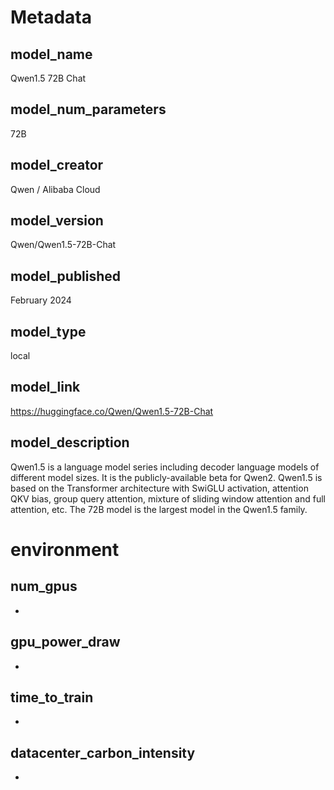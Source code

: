 # Metadata

## model_name
<!--- Name of the model -->
Qwen1.5 72B Chat

## model_num_parameters
<!--- Number of Parameters -->
72B

## model_creator
<!--- Creator of the model -->
Qwen / Alibaba Cloud

## model_version
<!--- Used model version -->
Qwen/Qwen1.5-72B-Chat

## model_published
<!--- When was the model published -->
February 2024

## model_type
<!--- {api, api_with_logit, local} -->
local

## model_link
<!--- Link to the model -->
https://huggingface.co/Qwen/Qwen1.5-72B-Chat

## model_description
<!--- Short description of the model -->
Qwen1.5 is a language model series including decoder language models of different model sizes. It is the publicly-available beta for Qwen2. Qwen1.5 is based on the Transformer architecture with SwiGLU activation, attention QKV bias, group query attention, mixture of sliding window attention and full attention, etc. The 72B model is the largest model in the Qwen1.5 family.

# environment

## num_gpus
<!--- number of gpu's used --> 
-

## gpu_power_draw
<!--- draw of the used GPUs in kW --> 
-

## time_to_train
<!--- total time taken for training in hours --> 
-

## datacenter_carbon_intensity
<!--- grams of CO2 emissions per kWh of energy consumed of the datacenter -->
-